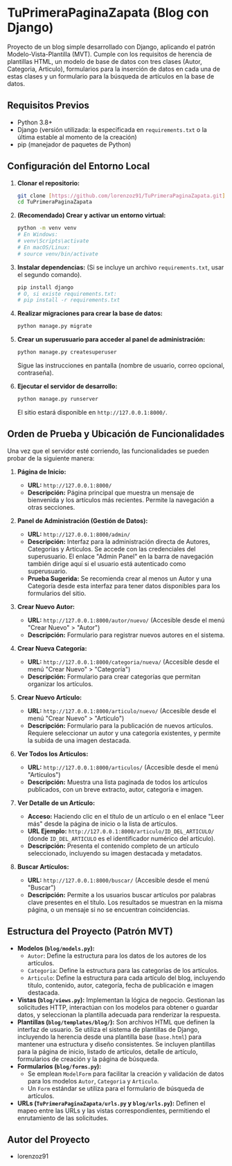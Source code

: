 # TuPrimeraPaginaZapata (Blog con Django)

Proyecto de un blog simple desarrollado con Django, aplicando el patrón Modelo-Vista-Plantilla (MVT). Cumple con los requisitos de herencia de plantillas HTML, un modelo de base de datos con tres clases (Autor, Categoria, Articulo), formularios para la inserción de datos en cada una de estas clases y un formulario para la búsqueda de artículos en la base de datos.

## Requisitos Previos

* Python 3.8+
* Django (versión utilizada: la especificada en `requirements.txt` o la última estable al momento de la creación)
* pip (manejador de paquetes de Python)

## Configuración del Entorno Local

1.  **Clonar el repositorio:**
    ```bash
    git clone [https://github.com/lorenzoz91/TuPrimeraPaginaZapata.git](https://github.com/lorenzoz91/TuPrimeraPaginaZapata.git)
    cd TuPrimeraPaginaZapata
    ```

2.  **(Recomendado) Crear y activar un entorno virtual:**
    ```bash
    python -m venv venv
    # En Windows:
    # venv\Scripts\activate
    # En macOS/Linux:
    # source venv/bin/activate
    ```

3.  **Instalar dependencias:**
    (Si se incluye un archivo `requirements.txt`, usar el segundo comando).
    ```bash
    pip install django
    # O, si existe requirements.txt:
    # pip install -r requirements.txt
    ```

4.  **Realizar migraciones para crear la base de datos:**
    ```bash
    python manage.py migrate
    ```

5.  **Crear un superusuario para acceder al panel de administración:**
    ```bash
    python manage.py createsuperuser
    ```
    Sigue las instrucciones en pantalla (nombre de usuario, correo opcional, contraseña).

6.  **Ejecutar el servidor de desarrollo:**
    ```bash
    python manage.py runserver
    ```
    El sitio estará disponible en `http://127.0.0.1:8000/`.

## Orden de Prueba y Ubicación de Funcionalidades

Una vez que el servidor esté corriendo, las funcionalidades se pueden probar de la siguiente manera:

1.  **Página de Inicio:**
    * **URL:** `http://127.0.0.1:8000/`
    * **Descripción:** Página principal que muestra un mensaje de bienvenida y los artículos más recientes. Permite la navegación a otras secciones.

2.  **Panel de Administración (Gestión de Datos):**
    * **URL:** `http://127.0.0.1:8000/admin/`
    * **Descripción:** Interfaz para la administración directa de Autores, Categorías y Artículos. Se accede con las credenciales del superusuario. El enlace "Admin Panel" en la barra de navegación también dirige aquí si el usuario está autenticado como superusuario.
    * **Prueba Sugerida:** Se recomienda crear al menos un Autor y una Categoría desde esta interfaz para tener datos disponibles para los formularios del sitio.

3.  **Crear Nuevo Autor:**
    * **URL:** `http://127.0.0.1:8000/autor/nuevo/` (Accesible desde el menú "Crear Nuevo" > "Autor")
    * **Descripción:** Formulario para registrar nuevos autores en el sistema.

4.  **Crear Nueva Categoría:**
    * **URL:** `http://127.0.0.1:8000/categoria/nueva/` (Accesible desde el menú "Crear Nuevo" > "Categoría")
    * **Descripción:** Formulario para crear categorías que permitan organizar los artículos.

5.  **Crear Nuevo Artículo:**
    * **URL:** `http://127.0.0.1:8000/articulo/nuevo/` (Accesible desde el menú "Crear Nuevo" > "Artículo")
    * **Descripción:** Formulario para la publicación de nuevos artículos. Requiere seleccionar un autor y una categoría existentes, y permite la subida de una imagen destacada.

6.  **Ver Todos los Artículos:**
    * **URL:** `http://127.0.0.1:8000/articulos/` (Accesible desde el menú "Artículos")
    * **Descripción:** Muestra una lista paginada de todos los artículos publicados, con un breve extracto, autor, categoría e imagen.

7.  **Ver Detalle de un Artículo:**
    * **Acceso:** Haciendo clic en el título de un artículo o en el enlace "Leer más" desde la página de inicio o la lista de artículos.
    * **URL Ejemplo:** `http://127.0.0.1:8000/articulo/ID_DEL_ARTICULO/` (donde `ID_DEL_ARTICULO` es el identificador numérico del artículo).
    * **Descripción:** Presenta el contenido completo de un artículo seleccionado, incluyendo su imagen destacada y metadatos.

8.  **Buscar Artículos:**
    * **URL:** `http://127.0.0.1:8000/buscar/` (Accesible desde el menú "Buscar")
    * **Descripción:** Permite a los usuarios buscar artículos por palabras clave presentes en el título. Los resultados se muestran en la misma página, o un mensaje si no se encuentran coincidencias.

## Estructura del Proyecto (Patrón MVT)

* **Modelos (`blog/models.py`):**
    * `Autor`: Define la estructura para los datos de los autores de los artículos.
    * `Categoria`: Define la estructura para las categorías de los artículos.
    * `Articulo`: Define la estructura para cada artículo del blog, incluyendo título, contenido, autor, categoría, fecha de publicación e imagen destacada.
* **Vistas (`blog/views.py`):** Implementan la lógica de negocio. Gestionan las solicitudes HTTP, interactúan con los modelos para obtener o guardar datos, y seleccionan la plantilla adecuada para renderizar la respuesta.
* **Plantillas (`blog/templates/blog/`):** Son archivos HTML que definen la interfaz de usuario. Se utiliza el sistema de plantillas de Django, incluyendo la herencia desde una plantilla base (`base.html`) para mantener una estructura y diseño consistentes. Se incluyen plantillas para la página de inicio, listado de artículos, detalle de artículo, formularios de creación y la página de búsqueda.
* **Formularios (`blog/forms.py`):**
    * Se emplean `ModelForm` para facilitar la creación y validación de datos para los modelos `Autor`, `Categoria` y `Articulo`.
    * Un `Form` estándar se utiliza para el formulario de búsqueda de artículos.
* **URLs (`TuPrimeraPaginaZapata/urls.py` y `blog/urls.py`):** Definen el mapeo entre las URLs y las vistas correspondientes, permitiendo el enrutamiento de las solicitudes.

## Autor del Proyecto

* lorenzoz91